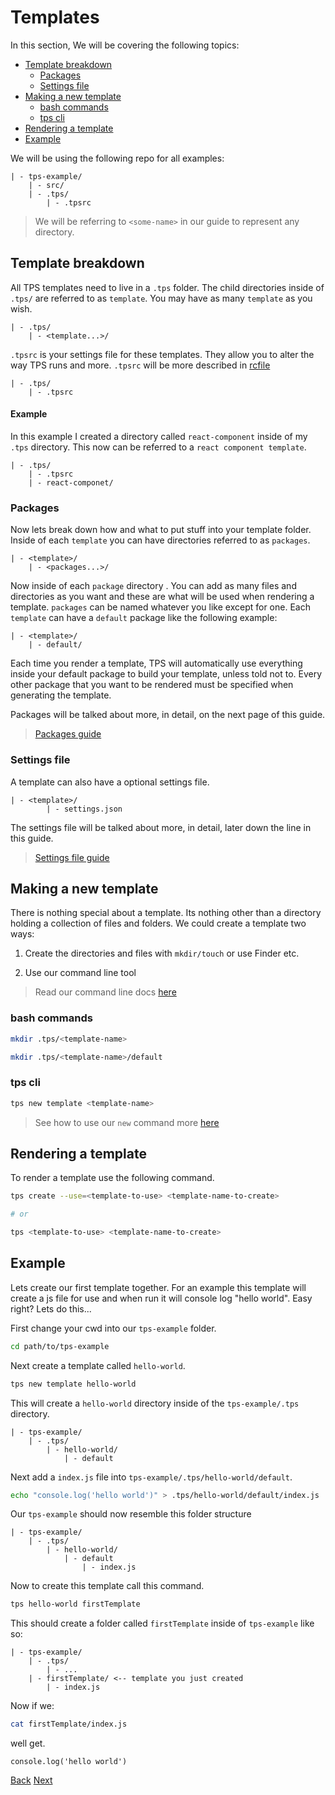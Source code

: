# Templates

In this section, We will be covering the following topics:


<!-- START doctoc generated TOC please keep comment here to allow auto update -->
<!-- DON'T EDIT THIS SECTION, INSTEAD RE-RUN doctoc TO UPDATE -->


- [Template breakdown](#template-breakdown)
  - [Packages](#packages)
  - [Settings file](#settings-file)
- [Making a new template](#making-a-new-template)
  - [bash commands](#bash-commands)
  - [tps cli](#tps-cli)
- [Rendering a template](#rendering-a-template)
- [Example](#example)

<!-- END doctoc generated TOC please keep comment here to allow auto update -->


  <!-- In this guide I will show you how to use the very basics of tps. -->

We will be using the following repo for all examples:

    | - tps-example/
        | - src/
        | - .tps/
            | - .tpsrc

> We will be referring to `<some-name>` in our guide to represent any directory.

## Template breakdown

All TPS templates need to live in a `.tps` folder. The child directories inside of `.tps/` are referred to as `template`. You may have as many `template` as you wish.

    | - .tps/
        | - <template...>/

`.tpsrc` is your settings file for these templates. They allow you to alter the way TPS runs and more. `.tpsrc` will be more described in [rcfile](TODO)

    | - .tps/
        | - .tpsrc

#### Example

In this example I created a directory called `react-component` inside of my `.tps` directory. This now can be referred to a `react component template`.

    | - .tps/
        | - .tpsrc
        | - react-componet/

### Packages

Now lets break down how and what to put stuff into your template folder. Inside of each `template` you can have directories referred to as `packages`.

    | - <template>/
        | - <packages...>/

Now inside of each `package` directory . You can add as many files and directories as you want and these are what will be used when rendering a template. `packages` can be named whatever you like except for one. Each `template` can have a `default` package like the following example:

    | - <template>/
        | - default/

Each time you render a template, TPS will automatically use everything inside your default package to build your template, unless told not to. Every other package that you want to be rendered must be specified when generating the template.

Packages will be talked about more, in detail, on the next page of this guide.

> [Packages guide](./packages.md)

### Settings file

A template can also have a optional settings file.

    | - <template>/
            | - settings.json

The settings file will be talked about more, in detail, later down the line in this guide.

> [Settings file guide](./settings/README.md)

<!-- ### Dynamic files

Each `package` has the power to use dynamic files. Files are considered dynamic files when they have a `.dot` extension appended to the end of it. These files allow you to use all features of [doT](http://olado.github.io/doT/index.html)
 inside of TPS.

Your probably wondering right now. How do I pass data so these files can be dynamic? There are many ways on how to pass data to your templates during generation time. But this is out of the scope of this section. Learn more about passing data into TPS [here](TODO) -->

## Making a new template

There is nothing special about a template. Its nothing other than a directory holding a collection of files and folders. We could create a template two ways:

1. Create the directories and files with `mkdir/touch` or use Finder etc.

2. Use our command line tool

> Read our command line docs [here](../command-line/readme.md)

### bash commands

```bash
mkdir .tps/<template-name>

mkdir .tps/<template-name>/default
```

### tps cli

```bash
tps new template <template-name>
```

> See how to use our `new` command more [here](../../api/cli/commands/new.md)

## Rendering a template

To render a template use the following command.

```bash
tps create --use=<template-to-use> <template-name-to-create>

# or

tps <template-to-use> <template-name-to-create>
```

## Example

Lets create our first template together. For an example this template will create a js file for use and when run it will console log "hello world". Easy right? Lets do this...

First change your cwd into our `tps-example` folder.

```bash
cd path/to/tps-example
```

Next create a template called `hello-world`.

```bash
tps new template hello-world
```

This will create a `hello-world` directory inside of the `tps-example/.tps` directory.

    | - tps-example/
        | - .tps/
            | - hello-world/
                | - default

Next add a `index.js` file into `tps-example/.tps/hello-world/default`.

```bash
echo "console.log('hello world')" > .tps/hello-world/default/index.js
```

Our `tps-example` should now resemble this folder structure

    | - tps-example/
        | - .tps/
            | - hello-world/
                | - default
                    | - index.js

Now to create this template call this command.

```bash
tps hello-world firstTemplate
```

This should create a folder called `firstTemplate` inside of `tps-example` like so:

    | - tps-example/
        | - .tps/
            | - ...
        | - firstTemplate/ <-- template you just created
            | - index.js

Now if we:

```bash
cat firstTemplate/index.js
```

well get.

```
console.log('hello world')
```

<!-- ## Real world Example

Im personally, a node developer. So this example will be about creating an express app template. Now with every express app there is certain files and directories structure that will be common with all express apps. So we will be building a simple express app template.

Now lets say somewhere on your computer you have a directory where you put all of your personal node projects. like a folder called `development`. Create this `development` anywhere on your computer to follow along but all example will be from within the development folder

Now change your directory to development

```bash
cd path/to/development
```

Lets init tps in this directory.

```bash
tps init
```

Now lets add a file to `tps-example/.tps/express-server/default`. -->

[Back](./README.md)
[Next](./packages.md)
